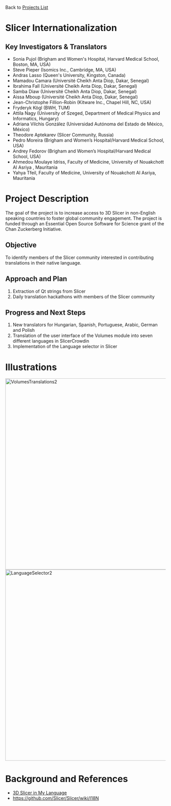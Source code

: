 Back to [Projects List](../../README.md#ProjectsList)

# Slicer Internationalization

## Key Investigators & Translators

- Sonia Pujol (Brigham and Women's Hospital, Harvard Medical School, Boston, MA, USA) 
- Steve Pieper (Isomics Inc., Cambridge, MA, USA) 
- Andras Lasso (Queen's University, Kingston, Canada)
- Mamadou Camara (Université Cheikh Anta Diop, Dakar, Senegal)
- Ibrahima Fall (Université Cheikh Anta Diop, Dakar, Senegal)
- Samba Diaw (Université Cheikh Anta Diop, Dakar, Senegal)
- Aissa Mboup (Université Cheikh Anta Diop, Dakar, Senegal)
- Jean-Christophe Fillion-Robin (Kitware Inc., Chapel Hill, NC, USA)
- Fryderyk Kögl (BWH, TUM)
- Attila Nagy (University of Szeged, Department of Medical Physics and Informatics, Hungary)
- Adriana Vilchis González (Universidad Autónoma del Estado de México, México)
- Theodore Aptekarev (Slicer Community, Russia)
- Pedro Moreira (Brigham and Women’s Hospital/Harvard Medical School, USA)
- Andrey Fedorov (Brigham and Women’s Hospital/Harvard Medical School, USA)
- Ahmedou Moulaye Idriss, Faculty of Medicine, University of Nouakchott Al Asriya , Mauritania
- Yahya Tfeil, Faculty of Medicine, University of Nouakchott Al Asriya, Mauritania

# Project Description

<!-- Add a short paragraph describing the project. -->
The goal of the project is to increase access to 3D Slicer in non-English speaking countries to foster global community engagement. The project is funded through an Essential Open Source Software for Science grant of the Chan Zuckerberg Initiative. 

## Objective

<!-- Describe here WHAT you would like to achieve (what you will have as end result). -->

To identify members of the Slicer community interested in contributing translations in their native language. 

## Approach and Plan

<!-- Describe here HOW you would like to achieve the objectives stated above. -->
1. Extraction of Qt strings from Slicer
3. Daily translation hackathons with members of the Slicer community


## Progress and Next Steps

<!-- Update this section as you make progress, describing of what you have ACTUALLY DONE. If there are specific steps that you could not complete then you can describe them here, too. -->

1. New translators for Hungarian, Spanish, Portuguese, Arabic, German and Polish
2. Translation of the user interface of the Volumes module into seven different languages in SlicerCrowdin
3. Implementation of the Language selector in Slicer




# Illustrations

<img width="600" alt="VolumesTranslations2" src="https://user-images.githubusercontent.com/1847492/150539254-b01d161f-6868-437d-ac59-2d031bfc77a5.png">
<img width="600" alt="LanguageSelector2" src="https://user-images.githubusercontent.com/1847492/150539286-67320d7f-330c-4bb2-bde2-3a7ff7ab406f.png">


# Background and References

- [3D Slicer in My Language](https://chanzuckerberg.com/eoss/proposals/3d-slicer-in-my-language-internationalization-and-usability-improvements/)
- https://github.com/Slicer/Slicer/wiki/I18N
